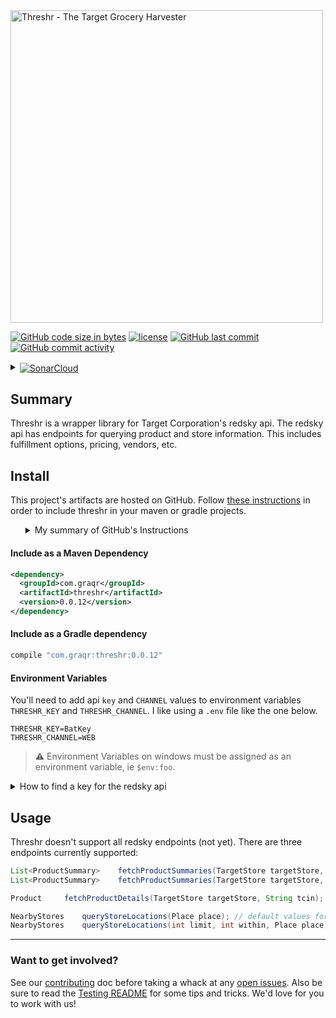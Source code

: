 <!-- Header -->
<img src="../header_logo.svg" alt="Threshr - The Target Grocery Harvester" width="500">


[![GitHub code size in bytes]][download link]
[![license]][license file]
[![GitHub last commit]][commit history]
[![GitHub commit activity]][commit frequency]
<details>
    <summary>
        <a href="https://sonarcloud.io/summary/new_code?id=Graqr_Threshr">
            <img src="https://sonarcloud.io/images/project_badges/sonarcloud-white.svg" \
                style="vertical-align: middle" \
                alt="SonarCloud"/>
        </a>
    </summary><br>

&emsp;[![Quality Gate Status]][Quality Gate Status link]
<ul>

### Security
[![Security Rating]][Security Rating link]
[![Code Smells]][Code Smells Link]
[![Bugs]][Bugs link]
[![Coverage]][Coverage Link]
[![Vulnerabilities]][Vulnerabilities link]

### Usability / Maintainability
[![Reliability Rating]][Reliability Rating link]
[![Duplicated Lines]][Duplicated Lines Link]
[![Lines of Code]][Lines of Code link]
[![Technical Debt]][Technical Debt link]


<br></ul>
</details>

<!--Body-->

## Summary

Threshr is a wrapper library for Target Corporation's redsky api. The redsky api has endpoints for querying product and store information. This includes fulfillment options, pricing, vendors, etc.


## Install

This project's artifacts are hosted on GitHub. Follow [these instructions] in order to include threshr in your maven or
gradle projects.
<ul>
<details><summary>My summary of GitHub's Instructions</summary>
    <ol>
    At the time of writing this, GitHub doesn't support using GitHub-hosted artifacts without first authenticating. You can do this in two steps:
    <li>Generate a personal access token with <code>read:packages</code> <a href="https://docs.github.com/en/authentication/keeping-your-account-and-data-secure/creating-a-personal-access-token">privileges</a>. </li>
    <li>Add <code><a href="../settings.xml">settings.xml</a></code> to your <code>~/.m2/</code> directory (swapping Batman's name and password for your GitHub user and the token from step 1</li>
    </ol>
</details>
</ul>

#### Include as a Maven Dependency
```xml
<dependency>
  <groupId>com.graqr</groupId>
  <artifactId>threshr</artifactId>
  <version>0.0.12</version>
</dependency>
```
#### Include as a Gradle dependency
```groovy
compile "com.graqr:threshr:0.0.12"
```

#### Environment Variables

You'll need to add api `key` and `CHANNEL` values to environment variables `THRESHR_KEY` and `THRESHR_CHANNEL`. I like using a `.env` file like the one below.
```properties
THRESHR_KEY=BatKey
THRESHR_CHANNEL=WEB
```
> :warning: Environment Variables on windows must be assigned as an environment variable, ie `$env:foo`.
<details><summary id="api-key">How to find a key for the redsky api</summary><ul>

In the network tab in your browser's dev tools, search for any endpoints from the `redsky.target.com` domain. Below I'm in firefox, from whose context menu I'm given the option to copy an api call's parameters.

![redsky_network-tab_firefox.gif](media%2Fredsky_network-tab_firefox.gif)
</ul></details>

## Usage

Threshr doesn't support all redsky endpoints (not yet). There are three endpoints currently supported:

```java
List<ProductSummary> 	fetchProductSummaries(TargetStore targetStore, Tcin tcin);
List<ProductSummary> 	fetchProductSummaries(TargetStore targetStore, String... tcin) throws ThreshrException;
```
```java
Product 	fetchProductDetails(TargetStore targetStore, String tcin);
```
```java
NearbyStores 	queryStoreLocations(Place place); // default values for limit and within
NearbyStores 	queryStoreLocations(int limit, int within, Place place);
```

___

### Want to get involved?

See our [contributing] doc before taking a whack at any [open issues]. Also be sure to read the [Testing README](../src/test/groovy/com/graqr/threshr/README.md) for some tips and tricks. We'd love for you to work with us!

<!--top bar-->
[Bugs]:https://sonarcloud.io/api/project_badges/measure?project=Graqr_Threshr&metric=bugs
[BugsLink]:https://sonarcloud.io/summary/new_code?id=Graqr_Threshr
[open issues]:https://github.com/Graqr/Threshr/issues"open-issues"
[contributing]:../Contributing.md
[GitHub code size in bytes]:https://img.shields.io/github/languages/code-size/Graqr/Threshr?style=plastic%20project-size%20
[download link]:https://github.com/Graqr/Threshr/archive/refs/heads/main.zip
[license]:https://img.shields.io/github/license/Graqr/Threshr?style=plastic"GPL-3-License"
[license file]:../LICENSE
[GitHub last commit]:https://img.shields.io/github/last-commit/Graqr/Threshr/main?style=plastic%20most-recent-commit
[commit history]:https://github.com/Graqr/Threshr/commits/main
[GitHub commit activity]:https://img.shields.io/github/commit-activity/y/Graqr/Threshr?style=plastic"commit-frequency"
[commit frequency]:https://github.com/Graqr/Threshr/graphs/code-frequency

<!--Sonar Cloud Stuff-->
[Quality Gate Status]:https://sonarcloud.io/api/project_badges/quality_gate?project=Graqr_Threshr
[Quality Gate Status link]:https://sonarcloud.io/summary/new_code?id=Graqr_Threshr
[Code Smells]:https://sonarcloud.io/api/project_badges/measure?project=Graqr_Threshr&metric=code_smells
[Code Smells Link]:https://sonarcloud.io/summary/new_code?id=Graqr_Threshr
[Coverage]:https://sonarcloud.io/api/project_badges/measure?project=Graqr_Threshr&metric=coverage
[Coverage Link]:https://sonarcloud.io/summary/new_code?id=Graqr_Threshr
[Duplicated Lines]:https://sonarcloud.io/api/project_badges/measure?project=Graqr_Threshr&metric=duplicated_lines_density
[Duplicated Lines Link]:https://sonarcloud.io/summary/new_code?id=Graqr_Threshr
[Reliability Rating]:https://sonarcloud.io/api/project_badges/measure?project=Graqr_Threshr&metric=reliability_rating
[Reliability Rating link]:https://sonarcloud.io/summary/new_code?id=Graqr_Threshr
[Vulnerabilities]:https://sonarcloud.io/api/project_badges/measure?project=Graqr_Threshr&metric=vulnerabilities
[Vulnerabilities link]:https://sonarcloud.io/summary/new_code?id=Graqr_Threshr
[Security Rating]:https://sonarcloud.io/api/project_badges/measure?project=Graqr_Threshr&metric=security_rating
[Security Rating link]:https://sonarcloud.io/summary/new_code?id=Graqr_Threshr
[Bugs]:https://sonarcloud.io/api/project_badges/measure?project=Graqr_Threshr&metric=bugs
[Bugs link]:https://sonarcloud.io/summary/new_code?id=Graqr_Threshr
[Lines of Code]:https://sonarcloud.io/api/project_badges/measure?project=Graqr_Threshr&metric=ncloc
[Lines of Code link]:https://sonarcloud.io/summary/new_code?id=Graqr_Threshr
[Technical Debt]:https://sonarcloud.io/api/project_badges/measure?project=Graqr_Threshr&metric=sqale_index
[Technical Debt link]:https://sonarcloud.io/summary/new_code?id=Graqr_Threshr

<!--All the other links-->
[these instructions]:https://docs.github.com/en/packages/working-with-a-github-packages-registry/working-with-the-apache-maven-registry
